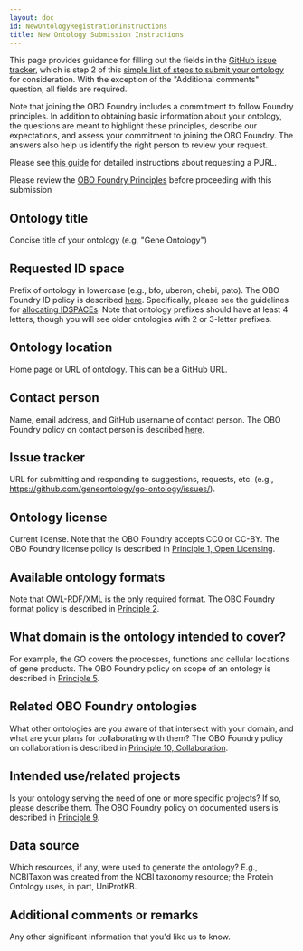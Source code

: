 ```yaml
---
layout: doc
id: NewOntologyRegistrationInstructions
title: New Ontology Submission Instructions
---
```


This page provides guidance for filling out the fields in the [GitHub issue tracker](https://github.com/OBOFoundry/OBOFoundry.github.io/issues/new?assignees=&labels=new+ontology&template=new-ontology-request.md&title=), which is step 2 of this [simple list of steps to submit your ontology](/faq/how-do-i-register-my-ontology.html) for consideration. With the exception of the "Additional comments" question, all fields are required.

Note that joining the OBO Foundry includes a commitment to follow Foundry principles. In addition to obtaining basic information about your ontology, the questions are meant to highlight these principles, describe our expectations, and assess your commitment to joining the OBO Foundry. The answers also help us identify the right person to review your request.

Please see [this guide](Policy_for_OBO_namespace_and_associated_PURL_requests.html) for detailed instructions about requesting a PURL.

Please review the [OBO Foundry Principles](http://obofoundry.org/principles/fp-000-summary.html) before proceeding with this submission

## Ontology title

Concise title of your ontology (e.g, "Gene Ontology")

## Requested ID space

Prefix of ontology in lowercase (e.g., bfo, uberon, chebi, pato). The OBO Foundry ID policy is described [here](http://obofoundry.org/id-policy.html). Specifically, please see the guidelines for [allocating IDSPACEs](http://obofoundry.org/id-policy.html#allocating-idspaces). Note that ontology prefixes should have at least 4 letters, though you will see older ontologies with 2 or 3-letter prefixes.

## Ontology location

Home page or URL of ontology. This can be a GitHub URL.

## Contact person

Name, email address, and GitHub username of contact person. The OBO Foundry policy on contact person is described [here](http://obofoundry.org/principles/fp-011-locus-of-authority.html).

## Issue tracker

URL for submitting and responding to suggestions, requests, etc. (e.g., https://github.com/geneontology/go-ontology/issues/).

## Ontology license

Current license. Note that the OBO Foundry accepts CC0 or CC-BY. The OBO Foundry license policy is described in [Principle 1, Open Licensing](http://www.obofoundry.org/principles/fp-001-open.html).

## Available ontology formats

Note that OWL-RDF/XML is the only required format. The OBO Foundry format policy is described in [Principle 2](http://obofoundry.org/principles/fp-002-format.html).

## What domain is the ontology intended to cover?

For example, the GO covers the processes, functions and cellular locations of gene products. The OBO Foundry policy on scope of an ontology is described in [Principle 5](http://obofoundry.org/principles/fp-005-delineated-content.html).

## Related OBO Foundry ontologies

What other ontologies are you aware of that intersect with your domain, and what are your plans for collaborating with them? The OBO Foundry policy on collaboration is described in [Principle 10, Collaboration](http://obofoundry.org/principles/fp-010-collaboration.html).

## Intended use/related projects

Is your ontology serving the need of one or more specific projects? If so, please describe them. The OBO Foundry policy on documented users is described in [Principle 9](http://obofoundry.org/principles/fp-009-users.html).

## Data source

Which resources, if any, were used to generate the ontology? E.g., NCBITaxon was created from the NCBI taxonomy resource; the Protein Ontology uses, in part, UniProtKB.

## Additional comments or remarks

Any other significant information that you'd like us to know.

